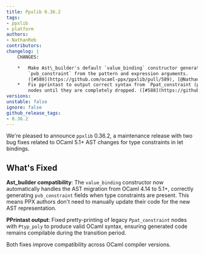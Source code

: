 ```yaml
---
title: Ppxlib 0.36.2
tags:
- ppxlib
- platform
authors:
- NathanReb
contributors:
changelog: |
    CHANGES:

    *   Make Ast\_builder's default `value_binding` constructor generate the proper  
        `pvb_constraint` from the pattern and expression arguments.  
        ([#589](https://github.com/ocaml-ppx/ppxlib/pull/589), [@NathanReb](https://github.com/NathanReb))
    *   Fix pprintast to output correct syntax from `Ppat_constraint (pat, Ptyp_poly ...)`  
        nodes until they are completely dropped. ([#588](https://github.com/ocaml-ppx/ppxlib/pull/588), [@NathanReb](https://github.com/NathanReb))
versions:
unstable: false
ignore: false
github_release_tags:
- 0.36.2
---
```


We're pleased to announce `ppxlib` 0.36.2, a maintenance release with two bug fixes related to OCaml 5.1+ AST changes for type constraints in let bindings.

## What's Fixed

**Ast_builder compatibility**: The `value_binding` constructor now automatically handles the AST migration from OCaml 4.14 to 5.1+, correctly generating `pvb_constraint` fields when type constraints are present. This means PPX authors don't need to manually update their code for the new AST representation.

**PPrintast output**: Fixed pretty-printing of legacy `Ppat_constraint` nodes with `Ptyp_poly` to produce valid OCaml syntax, ensuring generated code remains compilable during the transition period.

Both fixes improve compatibility across OCaml compiler versions.

